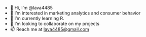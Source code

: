 - 👋 Hi, I’m @lava4485
- 👀 I’m interested in marketing analytics and consumer behavior
- 🌱 I’m currently learning R.
- 💞️ I’m looking to collaborate on my projects
- 📫 Reach me at lava4485@gmail.com

<!---
lava4485/lava4485 is a ✨ special ✨ repository because its `README.md` (this file) appears on your GitHub profile.
You can click the Preview link to take a look at your changes.
--->
